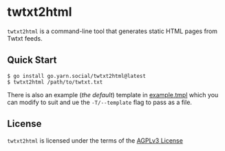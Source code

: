 # twtxt2html

`twtxt2html` is a command-line tool that generates static HTML pages from Twtxt feeds.

## Quick Start

```console
$ go install go.yarn.social/twtxt2html@latest
$ twtxt2html /path/to/twtxt.txt
```

There is also an example (_the default_) template in [example.tmpl](./example.tmpl)
which you can modify to suit and ue the `-T/--template` flag to pass as a file.

## License

`twtxt2html` is licensed under the terms of the [AGPLv3 License](/LICENSE)

